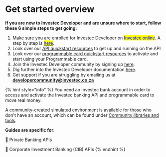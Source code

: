 # Get started overview

**If you are new to Investec Developer and are unsure where to start, follow these 6 simple steps to get going:**

1. Make sure you are enrolled for Investec Developer on [<mark style="color:blue;">Investec online</mark>](https://login.secure.investec.com/wpaas). A step by step is [<mark style="color:blue;">here</mark>](https://investec.gitbook.io/programmable-banking-community-wiki/get-started/self-enrollment-guide).
2. Look over our [API quickstart resources](https://investec.gitbook.io/programmable-banking-community-wiki/get-started/api-quick-start-guide) to get up and running on the API
3. Look over our [programmable card quickstart resources](https://investec.gitbook.io/programmable-banking-community-wiki/get-started/card-quick-start-guide) to activate and start using your Programmable card.
4. Join the Investec Developer community by signing up [here](https://jf18emj1p49.typeform.com/to/RXy7DHSD?typeform-source=investec.gitbook.io).
5. Dig further into the Investec Developer documentation [here](https://developer.investec.com/za/home).
6. Get support if you are struggling by emailing us at **developercommunity@investec.co.za**

{% hint style="info" %}
You need an Investec bank account in order to access and activate the Investec banking API and programmable card to move real money.&#x20;

A community-created simulated environment is available for those who don't have an account, which can be found under [Community libraries and tools](https://investec.gitbook.io/programmable-banking-community-wiki/get-building/community-libraries-and-tools).



**Guides are specific for:**&#x20;

🏦 Private Banking APIs

&#x20;🧰 Corporate Investment Banking (CIB) APIs
{% endhint %}
